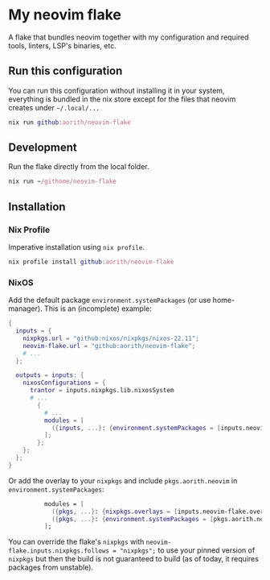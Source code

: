 # My neovim flake

A flake that bundles neovim together with my configuration and required tools, linters, LSP's binaries, etc.

## Run this configuration

You can run this configuration without installing it in your system, everything is bundled
in the nix store except for the files that neovim creates under `~/.local/...`

```nix
nix run github:aorith/neovim-flake
```

## Development

Run the flake directly from the local folder.

```nix
nix run ~/githome/neovim-flake
```

## Installation

### Nix Profile

Imperative installation using `nix profile`.

```nix
nix profile install github:aorith/neovim-flake
```

### NixOS

Add the default package `environment.systemPackages` (or use home-manager).
This is an (incomplete) example:

```nix
{
  inputs = {
    nixpkgs.url = "github:nixos/nixpkgs/nixos-22.11";
    neovim-flake.url = "github:aorith/neovim-flake";
    # ...
  };

  outputs = inputs: {
    nixosConfigurations = {
      trantor = inputs.nixpkgs.lib.nixosSystem
      # ...
        {
          # ...
          modules = [
            ({inputs, ...}: {environment.systemPackages = [inputs.neovim-flake.packages.${system}.default];})
          ];
        };
    };
  };
}
```

Or add the overlay to your `nixpkgs` and include `pkgs.aorith.neovim` in `environment.systemPackages`:

```nix
          modules = [
            ({pkgs, ...}: {nixpkgs.overlays = [inputs.neovim-flake.overlays.default];})
            ({pkgs, ...}: {environment.systemPackages = [pkgs.aorith.neovim];})
          ];
```

You can override the flake's `nixpkgs` with `neovim-flake.inputs.nixpkgs.follows = "nixpkgs";` to use your pinned version of `nixpkgs` but then the build is not guaranteed to build (as of today, it requires packages from unstable).
